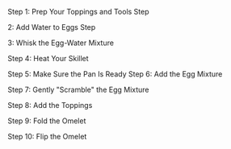 Step 1: Prep Your 
Toppings and Tools Step 

2: Add Water to Eggs Step 

3: Whisk the Egg-Water 
Mixture 

Step 4: Heat Your Skillet 

Step 5: Make Sure the Pan 
Is Ready Step 6: Add the 
Egg Mixture 

Step 7: Gently "Scramble" 
the Egg Mixture 

Step 8: Add the Toppings 

Step 9: Fold the Omelet 

Step 10: Flip the Omelet